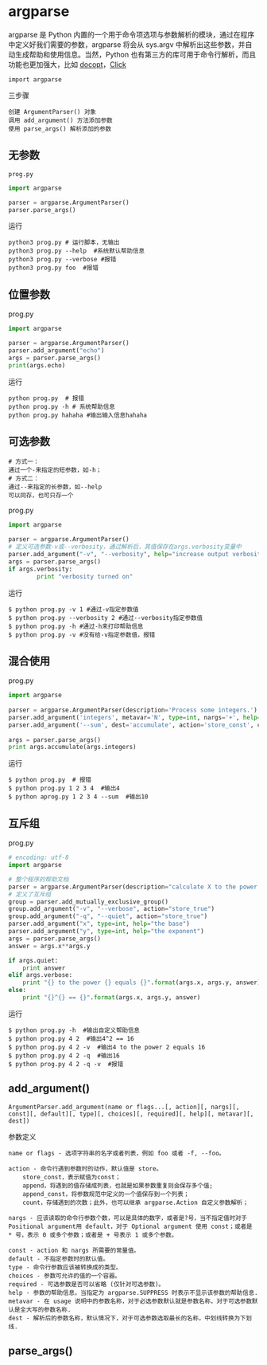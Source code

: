# argparse

argparse 是 Python 内置的一个用于命令项选项与参数解析的模块，通过在程序中定义好我们需要的参数，argparse 将会从 sys.argv 中解析出这些参数，并自动生成帮助和使用信息。当然，Python 也有第三方的库可用于命令行解析，而且功能也更加强大，比如 [docopt](http://docopt.org/)，[Click](http://click.pocoo.org/5/)

```
import argparse
```

三步骤

```
创建 ArgumentParser() 对象
调用 add_argument() 方法添加参数
使用 parse_args() 解析添加的参数
```

## 无参数

`prog.py`

```python
import argparse

parser = argparse.ArgumentParser()
parser.parse_args()
```

运行

```shell
python3 prog.py # 运行脚本，无输出
python3 prog.py --help	#系统默认帮助信息
python3 prog.py --verbose #报错
python3 prog.py foo  #报错
```

## 位置参数

prog.py

```python
import argparse

parser = argparse.ArgumentParser()
parser.add_argument("echo")
args = parser.parse_args()
print(args.echo)
```

运行

```shell
python prog.py  # 报错
python prog.py -h # 系统帮助信息
python prog.py hahaha #输出输入信息hahaha
```

## 可选参数

```
# 方式一：
通过一个-来指定的短参数，如-h；
# 方式二：
通过--来指定的长参数，如--help
可以同存，也可只存一个
```

prog.py

```python
import argparse

parser = argparse.ArgumentParser()
# 定义可选参数-v或--verbosity，通过解析后，其值保存在args.verbosity变量中
parser.add_argument("-v", "--verbosity", help="increase output verbosity")  
args = parser.parse_args()
if args.verbosity:
        print "verbosity turned on"
```

运行

```
$ python prog.py -v 1 #通过-v指定参数值
$ python prog.py --verbosity 2 #通过--verbosity指定参数值
$ python prog.py -h #通过-h来打印帮助信息
$ python prog.py -v #没有给-v指定参数值，报错
```

## 混合使用

prog.py

```python
import argparse
 
parser = argparse.ArgumentParser(description='Process some integers.')
parser.add_argument('integers', metavar='N', type=int, nargs='+', help='an integer for the accumulator')
parser.add_argument('--sum', dest='accumulate', action='store_const', const=sum, default=max,help='sum the integers (default: find the max)')
 
args = parser.parse_args()
print args.accumulate(args.integers)
```

运行

```
$ python prog.py  # 报错
$ python prog.py 1 2 3 4  #输出4
$ python aprog.py 1 2 3 4 --sum  #输出10
```

## 互斥组

prog.py

```python
# encoding: utf-8
import argparse

# 整个程序的帮助文档
parser = argparse.ArgumentParser(description="calculate X to the power of Y")
# 定义了互斥组
group = parser.add_mutually_exclusive_group()
group.add_argument("-v", "--verbose", action="store_true")
group.add_argument("-q", "--quiet", action="store_true")
parser.add_argument("x", type=int, help="the base")
parser.add_argument("y", type=int, help="the exponent")
args = parser.parse_args()
answer = args.x**args.y

if args.quiet:
    print answer
elif args.verbose:
    print "{} to the power {} equals {}".format(args.x, args.y, answer)
else:
    print "{}^{} == {}".format(args.x, args.y, answer)
```

运行

```
$ python prog.py -h  #输出自定义帮助信息
$ python prog.py 4 2  #输出4^2 == 16
$ python prog.py 4 2 -v  #输出4 to the power 2 equals 16
$ python prog.py 4 2 -q  #输出16
$ python prog.py 4 2 -q -v  #报错
```

## add_argument()

```
ArgumentParser.add_argument(name or flags...[, action][, nargs][, const][, default][, type][, choices][, required][, help][, metavar][, dest])
```

参数定义

```
name or flags - 选项字符串的名字或者列表，例如 foo 或者 -f, --foo。

action - 命令行遇到参数时的动作，默认值是 store。
	store_const，表示赋值为const；
 	append，将遇到的值存储成列表，也就是如果参数重复则会保存多个值;
	append_const，将参数规范中定义的一个值保存到一个列表；
	count，存储遇到的次数；此外，也可以继承 argparse.Action 自定义参数解析；
	
nargs - 应该读取的命令行参数个数，可以是具体的数字，或者是?号，当不指定值时对于 Positional argument用 default，对于 Optional argument 使用 const；或者是 * 号，表示 0 或多个参数；或者是 + 号表示 1 或多个参数。

const - action 和 nargs 所需要的常量值。
default - 不指定参数时的默认值。
type - 命令行参数应该被转换成的类型。
choices - 参数可允许的值的一个容器。
required - 可选参数是否可以省略 (仅针对可选参数)。
help - 参数的帮助信息，当指定为 argparse.SUPPRESS 时表示不显示该参数的帮助信息.
metavar - 在 usage 说明中的参数名称，对于必选参数默认就是参数名称，对于可选参数默认是全大写的参数名称.
dest - 解析后的参数名称，默认情况下，对于可选参数选取最长的名称，中划线转换为下划线.
```

## parse_args()

```

```


